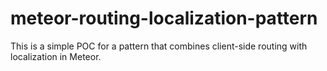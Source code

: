 meteor-routing-localization-pattern
===================================

This is a simple POC for a pattern that combines client-side routing with localization in Meteor.
